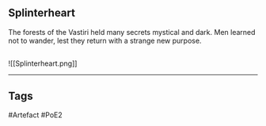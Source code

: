 ## Splinterheart
The forests of the Vastiri held many secrets
mystical and dark. Men learned not to wander,
lest they return with a strange new purpose.
##
![[Splinterheart.png]]

---
## Tags
#Artefact
#PoE2